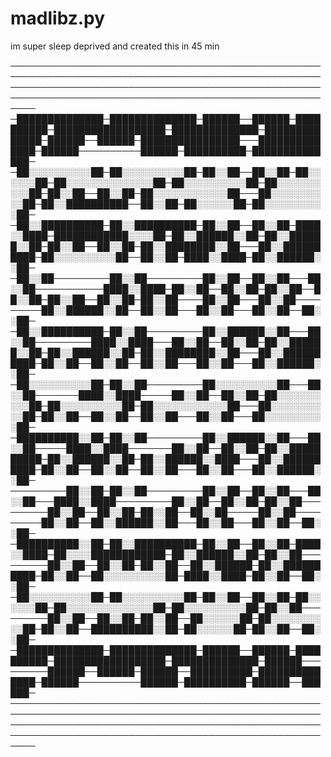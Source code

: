 # madlibz.py
im super sleep deprived and created this in 45 min


────────────────────────────────────────────────────────────────────────────────────────────────────────────────────────────────────────────────────────────────────────────────────────────────────────────
─██████████████─██████████████─██████──██████─██████████─██████████████████─██████████████─██████████████─██████──██████─████████████████───██████████████─██████──────────██████─██████████─██████████████─
─██░░░░░░░░░░██─██░░░░░░░░░░██─██░░██──██░░██─██░░░░░░██─██░░░░░░░░░░░░░░██─██░░░░░░░░░░██─██░░░░░░░░░░██─██░░██──██░░██─██░░░░░░░░░░░░██───██░░░░░░░░░░██─██░░██████████──██░░██─██░░░░░░██─██░░░░░░░░░░██─
─██░░██████████─██░░██████████─██░░██──██░░██─████░░████─████████████░░░░██─██░░██████░░██─██░░██████░░██─██░░██──██░░██─██░░████████░░██───██░░██████████─██░░░░░░░░░░██──██░░██─████░░████─██░░██████░░██─
─██░░██─────────██░░██─────────██░░██──██░░██───██░░██───────────████░░████─██░░██──██░░██─██░░██──██░░██─██░░██──██░░██─██░░██────██░░██───██░░██─────────██░░██████░░██──██░░██───██░░██───██░░██──██░░██─
─██░░██████████─██░░██─────────██░░██████░░██───██░░██─────────████░░████───██░░██──██░░██─██░░██████░░██─██░░██████░░██─██░░████████░░██───██░░██████████─██░░██──██░░██──██░░██───██░░██───██░░██████░░██─
─██░░░░░░░░░░██─██░░██─────────██░░░░░░░░░░██───██░░██───────████░░████─────██░░██──██░░██─██░░░░░░░░░░██─██░░░░░░░░░░██─██░░░░░░░░░░░░██───██░░░░░░░░░░██─██░░██──██░░██──██░░██───██░░██───██░░░░░░░░░░██─
─██████████░░██─██░░██─────────██░░██████░░██───██░░██─────████░░████───────██░░██──██░░██─██░░██████████─██░░██████░░██─██░░██████░░████───██░░██████████─██░░██──██░░██──██░░██───██░░██───██░░██████░░██─
─────────██░░██─██░░██─────────██░░██──██░░██───██░░██───████░░████─────────██░░██──██░░██─██░░██─────────██░░██──██░░██─██░░██──██░░██─────██░░██─────────██░░██──██░░██████░░██───██░░██───██░░██──██░░██─
─██████████░░██─██░░██████████─██░░██──██░░██─████░░████─██░░░░████████████─██░░██████░░██─██░░██─────────██░░██──██░░██─██░░██──██░░██████─██░░██████████─██░░██──██░░░░░░░░░░██─████░░████─██░░██──██░░██─
─██░░░░░░░░░░██─██░░░░░░░░░░██─██░░██──██░░██─██░░░░░░██─██░░░░░░░░░░░░░░██─██░░░░░░░░░░██─██░░██─────────██░░██──██░░██─██░░██──██░░░░░░██─██░░░░░░░░░░██─██░░██──██████████░░██─██░░░░░░██─██░░██──██░░██─
─██████████████─██████████████─██████──██████─██████████─██████████████████─██████████████─██████─────────██████──██████─██████──██████████─██████████████─██████──────────██████─██████████─██████──██████─
────────────────────────────────────────────────────────────────────────────────────────────────────────────────────────────────────────────────────────────────────────────────────────────────────────────
